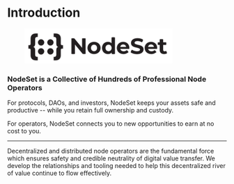# Introduction

<figure><img src="../.gitbook/assets/nodeset-logo-white.png" alt=""><figcaption></figcaption></figure>

### NodeSet is a Collective of Hundreds of Professional Node Operators

For protocols, DAOs, and investors, NodeSet keeps your assets safe and productive -- while you retain full ownership and custody.

For operators, NodeSet connects you to new opportunities to earn at no cost to you.

***

Decentralized and distributed node operators are the fundamental force which ensures safety and credible neutrality of digital value transfer. We develop the relationships and tooling needed to help this decentralized river of value continue to flow effectively.
